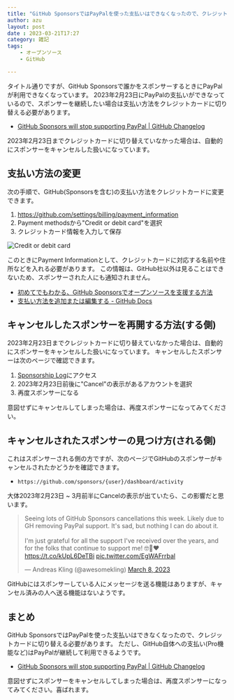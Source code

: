 ```yaml
---
title: "GitHub SponsorsではPayPalを使った支払いはできなくなったので、クレジットカードに切り替える必要があります"
author: azu
layout: post
date : 2023-03-21T17:27
category: 雑記
tags:
    - オープンソース
    - GitHub

---
```


タイトル通りですが、GitHub Sponsorsで誰かをスポンサーするときにPayPalが利用できなくなっています。
2023年2月23日にPayPalの支払いができなっているので、スポンサーを継続したい場合は支払い方法をクレジットカードに切り替える必要があります。

- [GitHub Sponsors will stop supporting PayPal | GitHub Changelog](https://github.blog/changelog/2023-01-23-github-sponsors-will-stop-supporting-paypal/)

2023年2月23日までクレジットカードに切り替えていなかった場合は、自動的にスポンサーをキャンセルした扱いになっています。

## 支払い方法の変更

次の手順で、GitHub(Sponsorsを含む)の支払い方法をクレジットカードに変更できます。

1. https://github.com/settings/billing/payment_information
2. Payment methodsから"Credit or debit card"を選択
3. クレジットカード情報を入力して保存

![Credit or debit card](https://efcl.info/wp-content/uploads/2023/03/21-1679387557.png)

このときにPayment Informationとして、クレジットカードに対応する名前や住所などを入れる必要があります。
この情報は、GitHub社以外は見ることはできないため、スポンサーされた人にも通知されません。

- [初めてでもわかる、GitHub Sponsorsでオープンソースを支援する方法](https://zenn.dev/azu/articles/c48ad63e20ad75)
- [支払い方法を追加または編集する - GitHub Docs](https://docs.github.com/ja/billing/managing-your-github-billing-settings/adding-or-editing-a-payment-method)

## キャンセルしたスポンサーを再開する方法(する側)

2023年2月23日までクレジットカードに切り替えていなかった場合は、自動的にスポンサーをキャンセルした扱いになっています。
キャンセルしたスポンサーは次のページで確認できます。

1. [Sponsorship Log](https://github.com/settings/sponsors-log)にアクセス
2. 2023年2月23日前後に"Cancel"の表示があるアカウントを選択
3. 再度スポンサーになる

意図せずにキャンセルしてしまった場合は、再度スポンサーになってみてください。

## キャンセルされたスポンサーの見つけ方(される側)

これはスポンサーされる側の方ですが、次のページでGitHubのスポンサーがキャンセルされたかどうかを確認できます。

- `https://github.com/sponsors/{user}/dashboard/activity`

大体2023年2月23日 ~ 3月前半にCancelの表示が出ていたら、この影響だと思います。

<blockquote class="twitter-tweet"><p lang="en" dir="ltr">Seeing lots of GitHub Sponsors cancellations this week. Likely due to GH removing PayPal support. It&#39;s sad, but nothing I can do about it.<br><br>I&#39;m just grateful for all the support I&#39;ve received over the years, and for the folks that continue to support me! 🤓🙏❤️ <a href="https://t.co/kUpL6DeTBi">https://t.co/kUpL6DeTBi</a> <a href="https://t.co/EgWAFrrbal">pic.twitter.com/EgWAFrrbal</a></p>&mdash; Andreas Kling (@awesomekling) <a href="https://twitter.com/awesomekling/status/1633407432155181056?ref_src=twsrc%5Etfw">March 8, 2023</a></blockquote> <script async src="https://platform.twitter.com/widgets.js" charset="utf-8"></script> 

GitHubにはスポンサーしている人にメッセージを送る機能はありますが、キャンセル済みの人へ送る機能はないようです。

## まとめ

GitHub SponsorsではPayPalを使った支払いはできなくなったので、クレジットカードに切り替える必要があります。
ただし、GitHub自体への支払い(Pro機能など)はPayPalが継続して利用できるようです。

- [GitHub Sponsors will stop supporting PayPal | GitHub Changelog](https://github.blog/changelog/2023-01-23-github-sponsors-will-stop-supporting-paypal/)

意図せずにスポンサーをキャンセルしてしまった場合は、再度スポンサーになってみてください。喜ばれます。